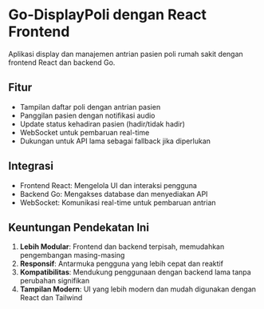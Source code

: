 # Go-DisplayPoli dengan React Frontend

Aplikasi display dan manajemen antrian pasien poli rumah sakit dengan frontend React dan backend Go.

## Fitur

- Tampilan daftar poli dengan antrian pasien
- Panggilan pasien dengan notifikasi audio
- Update status kehadiran pasien (hadir/tidak hadir)
- WebSocket untuk pembaruan real-time
- Dukungan untuk API lama sebagai fallback jika diperlukan

## Integrasi

- Frontend React: Mengelola UI dan interaksi pengguna
- Backend Go: Mengakses database dan menyediakan API
- WebSocket: Komunikasi real-time untuk pembaruan antrian

## Keuntungan Pendekatan Ini

1. **Lebih Modular**: Frontend dan backend terpisah, memudahkan pengembangan masing-masing
2. **Responsif**: Antarmuka pengguna yang lebih cepat dan reaktif
3. **Kompatibilitas**: Mendukung penggunaan dengan backend lama tanpa perubahan signifikan
4. **Tampilan Modern**: UI yang lebih modern dan mudah digunakan dengan React dan Tailwind 